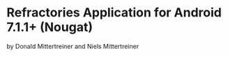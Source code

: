 # Refractories Application for Android 7.1.1+ (Nougat)

by Donald Mittertreiner and Niels Mittertreiner

